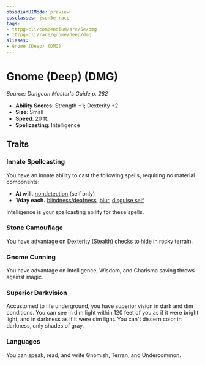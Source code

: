 ```yaml
---
obsidianUIMode: preview
cssclasses: json5e-race
tags:
- ttrpg-cli/compendium/src/5e/dmg
- ttrpg-cli/race/gnome/deep/dmg
aliases:
- Gnome (Deep) (DMG)
---
```

# Gnome (Deep) (DMG)
*Source: Dungeon Master's Guide p. 282*  


- **Ability Scores**: Strength +1; Dexterity +2
- **Size**: Small
- **Speed**: 20 ft.
- **Spellcasting**: Intelligence

## Traits

### Innate Spellcasting

You have an innate ability to cast the following spells, requiring no material components:

- **At will.** [nondetection](/CLI/spells/nondetection.md) (self only)  
- **1/day each.** [blindness/deafness](/CLI/spells/blindness-deafness.md), [blur](/CLI/spells/blur.md), [disguise self](/CLI/spells/disguise-self.md)  

Intelligence is your spellcasting ability for these spells.

### Stone Camouflage

You have advantage on Dexterity ([Stealth](/CLI/skills.md#Stealth)) checks to hide in rocky terrain.

### Gnome Cunning

You have advantage on Intelligence, Wisdom, and Charisma saving throws against magic.

### Superior Darkvision

Accustomed to life underground, you have superior vision in dark and dim conditions. You can see in dim light within 120 feet of you as if it were bright light, and in darkness as if it were dim light. You can't discern color in darkness, only shades of gray.

### Languages

You can speak, read, and write Gnomish, Terran, and Undercommon.